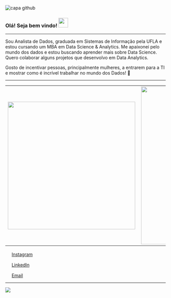 ![capa github](https://github.com/deborahscalioni/deborahscalioni/blob/main/Capa%20Portfolio%20D%C3%A9borah%20Scalioni.png)

### Olá! Seja bem vindo! <img src="https://github.com/leticiadasilva/leticiadasilva/blob/main/images/Hi.gif" width="30px">

---

Sou Analista de Dados, graduada em Sistemas de Informação pela UFLA e estou cursando um MBA em Data Science & Analytics. 
Me apaixonei pelo mundo dos dados e estou buscando aprender mais sobre Data Science.
Quero colaborar alguns projetos que desenvolvo em Data Analytics.

Gosto de incentivar pessoas, principalmente mulheres, a entrarem para a TI e mostrar como é incrível trabalhar no mundo dos Dados! :revolving_hearts:   

---

<center>
<table>
    <tr>
        <td><img width="400px" align="left" src="https://github-readme-stats.vercel.app/api/top-langs/?username=deborahscalioni&hide=html&layout=compact&theme=buefy" /></td>
        <td><img width="495px" align="left" src="https://github-readme-stats.vercel.app/api?username=deborahscalioni&theme=buefy"/></td>
    </tr>   
</table>
</center> 

<a href="https://www.instagram.com/deborahscalioni/"><img src="https://github.com/leticiadasilva/leticiadasilva/blob/main/images/instagram.png" width="16"></img></a> [Instagram](https://www.instagram.com/deborahscalioni)  

<a href="https://www.linkedin.com/in/deborahscalioni"><img src="https://github.com/leticiadasilva/leticiadasilva/blob/main/images/linkedin.png" width="16"></img></a> [LinkedIn](https://www.linkedin.com/in/deborahsca)  

<a href="mailto:deborahscalioni@gmail.com"><img src="https://github.com/leticiadasilva/leticiadasilva/blob/main/images/email.png" width="16"></img></a> [Email](mailto:deborahscalioni@gmail.com)  

---  

![](https://komarev.com/ghpvc/?username=deborahscalioni&color=blue&style=flat)

